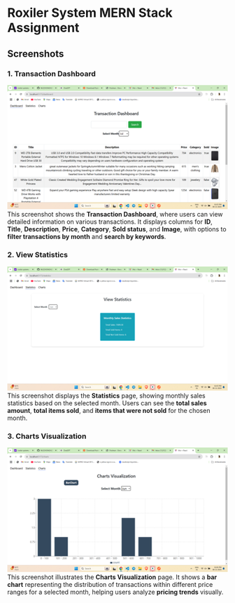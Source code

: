 # Roxiler System MERN Stack Assignment

## Screenshots

### 1. Transaction Dashboard
![Transaction Dashboard](client/screenshots/screenshot1.png)  
This screenshot shows the **Transaction Dashboard**, where users can view detailed information on various transactions. It displays columns for **ID**, **Title**, **Description**, **Price**, **Category**, **Sold status**, and **Image**, with options to **filter transactions by month** and **search by keywords**.

### 2. View Statistics
![View Statistics](client/screenshots/screenshot2.png)  
This screenshot displays the **Statistics** page, showing monthly sales statistics based on the selected month. Users can see the **total sales amount**, **total items sold**, and **items that were not sold** for the chosen month.

### 3. Charts Visualization
![Charts Visualization](client/screenshots/screenshot3.png)  
This screenshot illustrates the **Charts Visualization** page. It shows a **bar chart** representing the distribution of transactions within different price ranges for a selected month, helping users analyze **pricing trends** visually.
